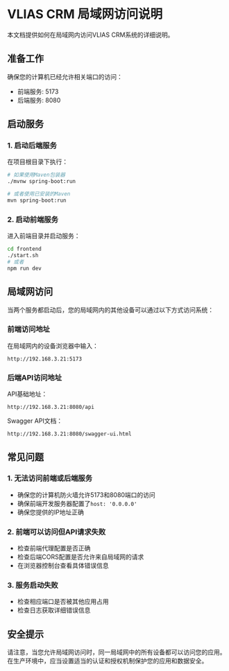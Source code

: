 # VLIAS CRM 局域网访问说明

本文档提供如何在局域网内访问VLIAS CRM系统的详细说明。

## 准备工作

确保您的计算机已经允许相关端口的访问：
- 前端服务: 5173
- 后端服务: 8080

## 启动服务

### 1. 启动后端服务

在项目根目录下执行：

```bash
# 如果使用Maven包装器
./mvnw spring-boot:run

# 或者使用已安装的Maven
mvn spring-boot:run
```

### 2. 启动前端服务

进入前端目录并启动服务：

```bash
cd frontend
./start.sh
# 或者
npm run dev
```

## 局域网访问

当两个服务都启动后，您的局域网内的其他设备可以通过以下方式访问系统：

### 前端访问地址

在局域网内的设备浏览器中输入：
```
http://192.168.3.21:5173
```

### 后端API访问地址

API基础地址：
```
http://192.168.3.21:8080/api
```

Swagger API文档：
```
http://192.168.3.21:8080/swagger-ui.html
```

## 常见问题

### 1. 无法访问前端或后端服务

- 确保您的计算机防火墙允许5173和8080端口的访问
- 确保前端开发服务器配置了`host: '0.0.0.0'`
- 确保您提供的IP地址正确

### 2. 前端可以访问但API请求失败

- 检查前端代理配置是否正确
- 检查后端CORS配置是否允许来自局域网的请求
- 在浏览器控制台查看具体错误信息

### 3. 服务启动失败

- 检查相应端口是否被其他应用占用
- 检查日志获取详细错误信息

## 安全提示

请注意，当您允许局域网访问时，同一局域网中的所有设备都可以访问您的应用。在生产环境中，应当设置适当的认证和授权机制保护您的应用和数据安全。 